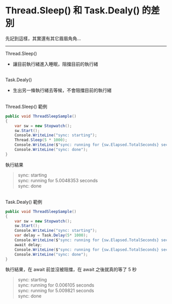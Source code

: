 # Thread.Sleep() 和 Task.Dealy() 的差別

先記到這樣，其實還有其它眉眉角角...

---

Thread.Sleep()
- 讓目前執行緒進入睡眠，阻擋目前的執行緒

<br/>Task.Dealy()
- 生出另一條執行緒去等候，不會阻擋目前的執行緒

<br/>Thread.Sleep() 範例
```csharp
public void ThreadSleepSample()
{
    var sw = new Stopwatch();
    sw.Start();
    Console.WriteLine("sync: starting");
    Thread.Sleep(5 * 1000);
    Console.WriteLine($"sync: running for {sw.Elapsed.TotalSeconds} seconds");
    Console.WriteLine("sync: done");
}
```
執行結果
>sync: starting
<br/>sync: running for 5.0048353 seconds
<br/>sync: done

<br/>Task.Dealy() 範例
```csharp
public void ThreadSleepSample()
{
    var sw = new Stopwatch();
    sw.Start();
    Console.WriteLine("sync: starting");
    var delay = Task.Delay(5* 1000);
    Console.WriteLine($"sync: running for {sw.Elapsed.TotalSeconds} seconds");
    await delay;
    Console.WriteLine($"sync: running for {sw.Elapsed.TotalSeconds} seconds");
    Console.WriteLine("sync: done");
}
```
執行結果，在 await 前並沒被阻擋，在 await 之後就真的等了 5 秒
>sync: starting
<br/>sync: running for 0.006105 seconds
<br/>sync: running for 5.009821 seconds
<br/>sync: done